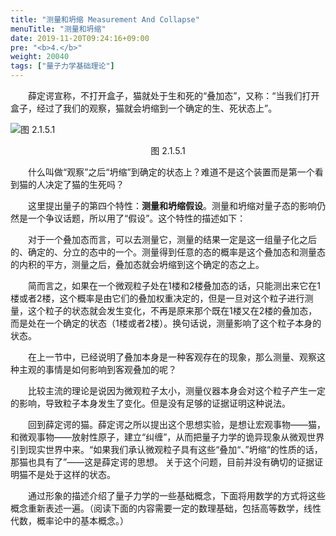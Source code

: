 ```yaml
---
title: "测量和坍缩 Measurement And Collapse"
menuTitle: "测量和坍缩"
date: 2019-11-20T09:24:16+09:00
pre: "<b>4.</b>"
weight: 20040
tags: ["量子力学基础理论"]
---
```


&emsp;&emsp;薛定谔宣称，不打开盒子，猫就处于生和死的“叠加态”，又称：“当我们打开盒子，经过了我们的观察，猫就会坍缩到一个确定的生、死状态上”。

![图 2.1.5.1](/images/图%202.1.5.1.png )
<div align=center>图 2.1.5.1</div>

&emsp;&emsp;什么叫做“观察”之后“坍缩”到确定的状态上？难道不是这个装置而是第一个看到猫的人决定了猫的生死吗？

&emsp;&emsp;这里提出量子的第四个特性：**测量和坍缩假设**。测量和坍缩对量子态的影响仍然是一个争议话题，所以用了“假设”。这个特性的描述如下：

&emsp;&emsp;对于一个叠加态而言，可以去测量它，测量的结果一定是这一组量子化之后的、确定的、分立的态中的一个。测量得到任意的态的概率是这个叠加态和测量态的内积的平方，测量之后，叠加态就会坍缩到这个确定的态之上。

&emsp;&emsp;简而言之，如果在一个微观粒子处在1楼和2楼叠加态的话，只能测出来它在1楼或者2楼，这个概率是由它们的叠加权重决定的，但是一旦对这个粒子进行测量，这个粒子的状态就会发生变化，不再是原来那个既在1楼又在2楼的叠加态，而是处在一个确定的状态（1楼或者2楼）。换句话说，测量影响了这个粒子本身的状态。

&emsp;&emsp;在上一节中，已经说明了叠加本身是一种客观存在的现象，那么测量、观察这种主观的事情是如何影响到客观叠加的呢？

&emsp;&emsp;比较主流的理论是说因为微观粒子太小，测量仪器本身会对这个粒子产生一定的影响，导致粒子本身发生了变化。但是没有足够的证据证明这种说法。

&emsp;&emsp;回到薛定谔的猫。薛定谔之所以提出这个思想实验，是想让宏观事物——猫，和微观事物——放射性原子，建立“纠缠”，从而把量子力学的诡异现象从微观世界引到现实世界中来。“如果我们承认微观粒子具有这些“叠加“、”坍缩“的性质的话，那猫也具有了”——这是薛定谔的思想。
关于这个问题，目前并没有确切的证据证明猫不是处于这样的状态。

&emsp;&emsp;通过形象的描述介绍了量子力学的一些基础概念，下面将用数学的方式将这些概念重新表述一遍。（阅读下面的内容需要一定的数理基础，包括高等数学，线性代数，概率论中的基本概念。）